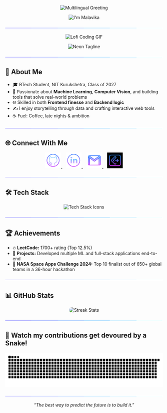 <!-- Typing Header -->
<p align="center">
  <img src="https://readme-typing-svg.demolab.com?font=Fira+Code&size=35&duration=1500&pause=1000&color=00FFFF&center=true&vCenter=true&width=900&height=50&lines=%F0%9F%91%8B+Hello;%F0%9F%91%8B+%E0%A4%A8%E0%A4%AE%E0%A4%B8%E0%A5%8D%E0%A4%A4%E0%A5%87;%F0%9F%91%8B+Bonjour;%F0%9F%91%8B+Hola;%F0%9F%91%8B+%EC%95%88%EB%85%95%ED%95%98%EC%84%B8%EC%9A%94;%F0%9F%91%8B+%E3%81%93%E3%82%93%E3%81%AB%E3%81%A1%E3%81%AF" alt="Multilingual Greeting" />
</p>

<p align="center">
  <img src="https://readme-typing-svg.demolab.com?font=Fira+Code&size=35&duration=1&pause=1000&color=00FFFF&center=true&vCenter=true&width=900&height=50&lines=%E2%9C%A8+I%27m+Malavika+%E2%80%94+Nice+to+meet+you%21+%E2%9C%A8&repeat=false" alt="I'm Malavika" />
</p>

<!-- Neon Divider -->
<p align="center">
  <img src="assets/borderseperator.gif" alt="Neon Section Divider" />
</p>

<!-- Neon GIF -->
<p align="center">
  <img src="https://media.giphy.com/media/L1R1tvI9svkIWwpVYr/giphy.gif" width="500" alt="Lofi Coding GIF" />
</p>

<!-- Clean, matching neon tagline -->
<p align="center">
  <img src="https://readme-typing-svg.demolab.com?font=Fira+Code&size=15&duration=1&pause=1000&color=00FFFF&center=true&vCenter=true&width=900&height=50&lines=%F0%9F%A7%A0+Machine+Learning+%7C+%F0%9F%92%BB+Full-Stack+Dev+%7C+%F0%9F%8E%AE+Vision-Based+Game+Dev+%7C+Building+what+I+wish+existed+%F0%9F%8C%9F" alt="Neon Tagline" />
</p>


<!-- Neon Divider -->
<p align="center">
  <img src="assets/borderseperator.gif" alt="Neon Section Divider" />
</p>

## 🚀 About Me

- 🎓 BTech Student, NIT Kurukshetra, Class of 2027  
- 🤖 Passionate about **Machine Learning**, **Computer Vision**, and building tools that solve real-world problems  
- 🌐 Skilled in both **Frontend finesse** and **Backend logic**  
- ✍️ I enjoy storytelling through data and crafting interactive web tools  
- ☕ Fuel: Coffee, late nights & ambition  

<p align="center">
  <img src="assets/borderseperator.gif" alt="Neon Section Divider" />
</p>

## 🌐 Connect With Me

<p align="center">
  <a href="https://github.com/Malavika-Gupta" target="_blank">
    <img src="assets/githublogo.png" alt="GitHub" width="50" height="50"/>
  </a>
  &nbsp;&nbsp;
  <a href="https://www.linkedin.com/in/malavika-gupta/" target="_blank">
    <img src="assets/linkedinlogo.png" alt="LinkedIn" width="50" height="50"/>
  </a>
  &nbsp;&nbsp;
  <a href="mailto:malavika2gupta@gmail.com" target="_blank">
    <img src="assets/gmailogo.png" alt="Gmail" width="50" height="50"/>
  </a>
  &nbsp;&nbsp;
  <a href="https://leetcode.com/Malavika2Gupta/" target="_blank">
    <img src="assets/leetcodelogo.jpg" alt="LeetCode" width="50" height="50"/>
  </a>
</p>
<p align="center">
  <img src="assets/borderseperator.gif" alt="Neon Section Divider" />
</p>

## 🛠️ Tech Stack

<p align="center">
  <img src="https://skillicons.dev/icons?i=py,java,js,ts,react,nextjs,nodejs,express,mongodb,firebase,html,css,tailwind,git,vscode,pandas,numpy,jupyter,jupyter,jupyter,gcp,tensorflow,pytorch,bash" height="100" alt="Tech Stack Icons" />
</p>
<p align="center">
  <img src="assets/borderseperator.gif" alt="Neon Section Divider" />
</p>

## 🏆 Achievements

- 🔥 **LeetCode:** 1700+ rating (Top 12.5%)  
- 🤖 **Projects:** Developed multiple ML and full-stack applications end-to-end  
- 🚀 **NASA Space Apps Challenge 2024:** Top 10 finalist out of 650+ global teams in a 36-hour hackathon

<p align="center">
  <img src="assets/borderseperator.gif" alt="Neon Section Divider" />
</p>

## 📊 GitHub Stats
<p align="center">
  <img src="https://github-readme-streak-stats.herokuapp.com?user=Malavika-Gupta&theme=dark&hide_border=true&background=000000&ring=00FFFF&fire=00FFFF&currStreakLabel=00FFFF&currStreakNum=00FFFF&sideNums=00FFFF&sideLabels=00FFFF&dates=00FFFF&stroke=00FFFF" height="180" alt="Streak Stats" style="border-radius:15px;" />

</p>
<p align="center">
  <img src="assets/borderseperator.gif" alt="Neon Section Divider" />
</p>

## 🐍 Watch my contributions get devoured by a Snake!
<p align="center">
  <img src="https://raw.githubusercontent.com/Malavika-Gupta/Malavika-Gupta/main/github-contribution-grid-snake.svg" alt="Snake animation" />
</p>
<p align="center">
  <img src="assets/borderseperator.gif" alt="Neon Section Divider" />
</p>



<p align="center">
  <i>“The best way to predict the future is to build it.”</i>
</p>

